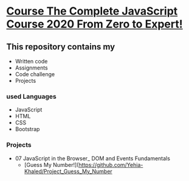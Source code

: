 # [Course The Complete JavaScript Course 2020 From Zero to Expert!](https://www.udemy.com/course/the-complete-javascript-course/)

## This repository contains my <br>

- Written code
- Assignments
- Code challenge
- Projects

### used Languages

* JavaScript
* HTML
* CSS
* Bootstrap

### Projects

* 07 JavaScript in the Browser_ DOM and Events Fundamentals
    * [Guess My Number!](https://github.com/Yehia-Khaled/Project_Guess_My_Number